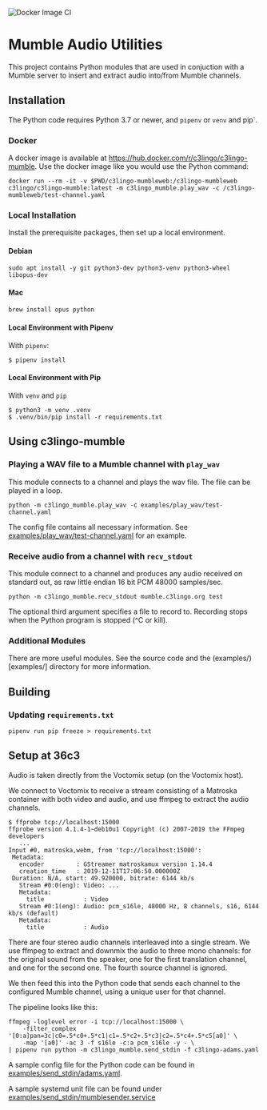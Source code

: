![Docker Image CI](https://github.com/c3lingo/c3lingo-mumble/workflows/Docker%20Image%20CI/badge.svg)

# Mumble Audio Utilities

This project contains Python modules that are used in conjuction with a Mumble server to insert and extract audio into/from Mumble channels.

## Installation

The Python code requires Python 3.7 or newer, and `pipenv` or `venv` and pip`.

### Docker

A docker image is available at https://hub.docker.com/r/c3lingo/c3lingo-mumble. Use the docker image like you would use the Python command:

```
docker run --rm -it -v $PWD/c3lingo-mumbleweb:/c3lingo-mumbleweb c3lingo/c3lingo-mumble:latest -m c3lingo_mumble.play_wav -c /c3lingo-mumbleweb/test-channel.yaml
```

### Local Installation

Install the prerequisite packages, then set up a local environment.

#### Debian
```
sudo apt install -y git python3-dev python3-venv python3-wheel libopus-dev
```

#### Mac
```sh
brew install opus python
```

#### Local Environment with Pipenv

With `pipenv`:
```
$ pipenv install
```

#### Local Environment with Pip

With `venv` and `pip`
```
$ python3 -m venv .venv
$ .venv/bin/pip install -r requirements.txt
```

## Using c3lingo-mumble

### Playing a WAV file to a Mumble channel with `play_wav`

This module connects to a channel and plays the wav file. The file can be played in a loop.

```
python -m c3lingo_mumble.play_wav -c examples/play_wav/test-channel.yaml
```

The config file contains all necessary information. See [examples/play_wav/test-channel.yaml](./examples/play_wav/test-channel.yaml) for an example.

### Receive audio from a channel with `recv_stdout`

This module connect to a channel and produces any audio received on standard out, as raw little endian 16 bit PCM 48000 samples/sec.

```
python -m c3lingo_mumble.recv_stdout mumble.c3lingo.org test
```

The optional third argument specifies a file to record to. Recording stops when the Python program is stopped (^C or kill).

### Additional Modules

There are more useful modules. See the source code and the (examples/)[examples/] directory for more information.

## Building

### Updating `requirements.txt`

```
pipenv run pip freeze > requirements.txt
```

## Setup at 36c3

Audio is taken directly from the Voctomix setup (on the Voctomix host).

We connect to Voctomix to receive a stream consisting of a Matroska container
with both video and audio, and use ffmpeg to extract the audio channels.

```
$ ffprobe tcp://localhost:15000
ffprobe version 4.1.4-1~deb10u1 Copyright (c) 2007-2019 the FFmpeg developers
   ...
Input #0, matroska,webm, from 'tcp://localhost:15000':
 Metadata:
   encoder         : GStreamer matroskamux version 1.14.4
   creation_time   : 2019-12-11T17:06:50.000000Z
 Duration: N/A, start: 49.920000, bitrate: 6144 kb/s
   Stream #0:0(eng): Video: ...
   Metadata:
     title           : Video
   Stream #0:1(eng): Audio: pcm_s16le, 48000 Hz, 8 channels, s16, 6144 kb/s (default)
   Metadata:
     title           : Audio

```

There are four stereo audio channels interleaved into a single stream. We use
ffmpeg to extract and downmix the audio to three mono channels: for the original
sound from the speaker, one for the first translation channel, and one for
the second one. The fourth source channel is ignored.

We then feed this into the Python code that sends each channel to the configured
Mumble channel, using a unique user for that channel.

The pipeline looks like this:
```
ffmpeg -loglevel error -i tcp://localhost:15000 \
    -filter_complex '[0:a]pan=3c|c0=.5*c0+.5*c1|c1=.5*c2+.5*c3|c2=.5*c4+.5*c5[a0]' \
    -map '[a0]' -ac 3 -f s16le -c:a pcm_s16le -y - \
| pipenv run python -m c3lingo_mumble.send_stdin -f c3lingo-adams.yaml
```

A sample config file for the Python code can be found in
[examples/send_stdin/adams.yaml](examples/send_stdin/adams.yaml).

A sample systemd unit file can be found under
[examples/send_stdin/mumblesender.service](examples/send_stdin/mumblesender.service)